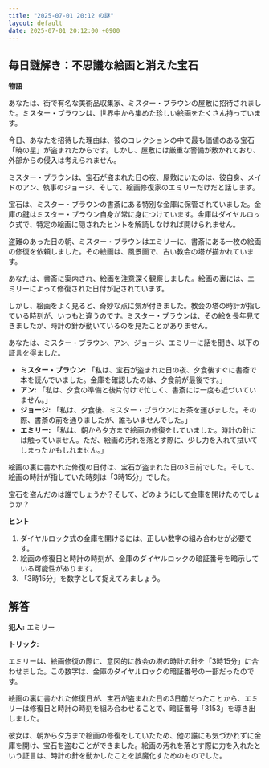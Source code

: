 ```yaml
---
title: "2025-07-01 20:12 の謎"
layout: default
date: 2025-07-01 20:12:00 +0900
---
```

## 毎日謎解き：不思議な絵画と消えた宝石

**物語**

あなたは、街で有名な美術品収集家、ミスター・ブラウンの屋敷に招待されました。ミスター・ブラウンは、世界中から集めた珍しい絵画をたくさん持っています。

今日、あなたを招待した理由は、彼のコレクションの中で最も価値のある宝石「暁の星」が盗まれたからです。しかし、屋敷には厳重な警備が敷かれており、外部からの侵入は考えられません。

ミスター・ブラウンは、宝石が盗まれた日の夜、屋敷にいたのは、彼自身、メイドのアン、執事のジョージ、そして、絵画修復家のエミリーだけだと話します。

宝石は、ミスター・ブラウンの書斎にある特別な金庫に保管されていました。金庫の鍵はミスター・ブラウン自身が常に身につけています。金庫はダイヤルロック式で、特定の絵画に隠されたヒントを解読しなければ開けられません。

盗難のあった日の朝、ミスター・ブラウンはエミリーに、書斎にある一枚の絵画の修復を依頼しました。その絵画は、風景画で、古い教会の塔が描かれています。

あなたは、書斎に案内され、絵画を注意深く観察しました。絵画の裏には、エミリーによって修復された日付が記されています。

しかし、絵画をよく見ると、奇妙な点に気が付きました。教会の塔の時計が指している時刻が、いつもと違うのです。ミスター・ブラウンは、その絵を長年見てきましたが、時計の針が動いているのを見たことがありません。

あなたは、ミスター・ブラウン、アン、ジョージ、エミリーに話を聞き、以下の証言を得ました。

*   **ミスター・ブラウン:** 「私は、宝石が盗まれた日の夜、夕食後すぐに書斎で本を読んでいました。金庫を確認したのは、夕食前が最後です。」
*   **アン:** 「私は、夕食の準備と後片付けで忙しく、書斎には一度も近づいていません。」
*   **ジョージ:** 「私は、夕食後、ミスター・ブラウンにお茶を運びました。その際、書斎の前を通りましたが、誰もいませんでした。」
*   **エミリー:** 「私は、朝から夕方まで絵画の修復をしていました。時計の針には触っていません。ただ、絵画の汚れを落とす際に、少し力を入れて拭いてしまったかもしれません。」

絵画の裏に書かれた修復の日付は、宝石が盗まれた日の3日前でした。そして、絵画の時計が指していた時刻は「3時15分」でした。

宝石を盗んだのは誰でしょうか？そして、どのようにして金庫を開けたのでしょうか？

**ヒント**

1.  ダイヤルロック式の金庫を開けるには、正しい数字の組み合わせが必要です。
2.  絵画の修復日と時計の時刻が、金庫のダイヤルロックの暗証番号を暗示している可能性があります。
3.  「3時15分」を数字として捉えてみましょう。

## 解答

**犯人:** エミリー

**トリック:**

エミリーは、絵画修復の際に、意図的に教会の塔の時計の針を「3時15分」に合わせました。この数字は、金庫のダイヤルロックの暗証番号の一部だったのです。

絵画の裏に書かれた修復日が、宝石が盗まれた日の3日前だったことから、エミリーは修復日と時計の時刻を組み合わせることで、暗証番号「3153」を導き出しました。

彼女は、朝から夕方まで絵画の修復をしていたため、他の誰にも気づかれずに金庫を開け、宝石を盗むことができました。絵画の汚れを落とす際に力を入れたという証言は、時計の針を動かしたことを誤魔化すためのものでした。
